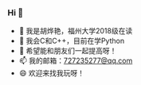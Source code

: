 ### Hi  👋

- 🔭 我是胡烨艳，福州大学2018级在读
- 🌱 我会C和C++，目前在学Python
- 🤔 希望能和朋友们一起提高呀！
- 📫 我的邮箱：727235277@qq.com
- 😄 欢迎来找我玩呀！

